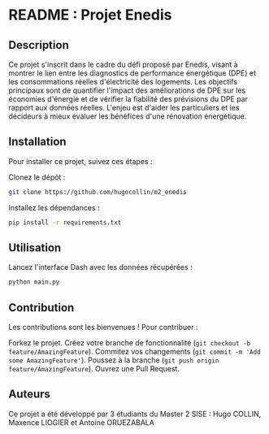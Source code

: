 # README : Projet Enedis

## Description
Ce projet s'inscrit dans le cadre du défi proposé par Enedis, visant à montrer le lien entre les diagnostics de performance énergétique (DPE) et les consommations réelles d'électricité des logements. Les objectifs principaux sont de quantifier l'impact des améliorations de DPE sur les économies d'énergie et de vérifier la fiabilité des prévisions du DPE par rapport aux données réelles. L'enjeu est d'aider les particuliers et les décideurs à mieux évaluer les bénéfices d'une rénovation énergétique.

## Installation
Pour installer ce projet, suivez ces étapes :

Clonez le dépôt :
```bash
git clone https://github.com/hugocollin/m2_enedis
```

Installez les dépendances :
```bash
pip install -r requirements.txt
```

## Utilisation
Lancez l'interface Dash avec les données récupérées :
```python
python main.py
```

## Contribution
Les contributions sont les bienvenues ! Pour contribuer :

Forkez le projet.
Créez votre branche de fonctionnalité (``` git checkout -b feature/AmazingFeature ```).
Commitez vos changements (``` git commit -m 'Add some AmazingFeature' ```).
Poussez à la branche (``` git push origin feature/AmazingFeature ```).
Ouvrez une Pull Request.

## Auteurs
Ce projet a été développé par 3 étudiants du Master 2 SISE : Hugo COLLIN, Maxence LIOGIER et Antoine ORUEZABALA
